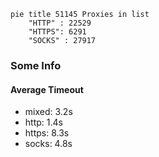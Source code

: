 
```mermaid
pie title 51145 Proxies in list
    "HTTP" : 22529
    "HTTPS": 6291
    "SOCKS" : 27917
```

### Some Info
#### Average Timeout

- mixed: 3.2s
- http: 1.4s
- https: 8.3s
- socks: 4.8s